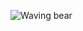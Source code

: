 ![Waving bear](https://media1.tenor.com/images/8cb226a97a0388904f0c5cee29fcb943/tenor.gif?itemid=8725056)
